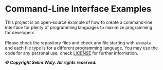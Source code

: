 # Command-Line Interface Examples
This project is an open-source example of how to create a command-line interface for plenty of programming languages to maximize programming for developers.
<br>
<br>
Please check the repository files and check any file starting with `example` and each file type is for a different programming language. You may use the code for any personal use; check [LICENSE](LICENSE) for further information.

***&copy; Copyright Selim Waly. All rights reserved.***
